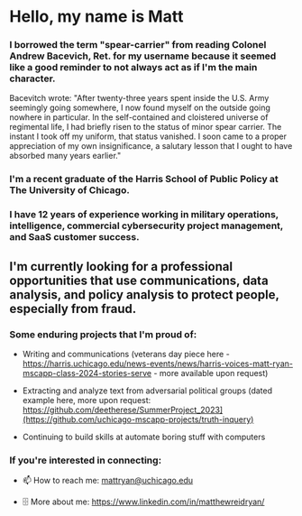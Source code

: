 # Hello, my name is Matt

### I borrowed the term "spear-carrier" from reading Colonel Andrew Bacevich, Ret. for my username because it seemed like a good reminder to not always act as if I'm the main character.

Bacevitch wrote: "After twenty-three years spent inside the U.S. Army seemingly going somewhere, I now found myself on the outside going nowhere in particular. In the self-contained and cloistered universe of regimental life, I had briefly risen to the status of minor spear carrier. The instant I took off my uniform, that status vanished. I soon came to a proper appreciation of my own insignificance, a salutary lesson that I ought to have absorbed many years earlier."

### I'm a recent graduate of the Harris School of Public Policy at The University of Chicago. 

### I have 12 years of experience working in military operations, intelligence, commercial cybersecurity project management, and SaaS customer success. 

## I'm currently looking for a professional opportunities that use communications, data analysis, and policy analysis to protect people, especially from fraud. 


### Some enduring projects that I'm proud of:

- Writing and communications (veterans day piece here - https://harris.uchicago.edu/news-events/news/harris-voices-matt-ryan-mscapp-class-2024-stories-serve - more available upon request)

- Extracting and analyze text from adversarial political groups (dated example here, more upon request: https://github.com/deetherese/SummerProject_2023](https://github.com/uchicago-mscapp-projects/truth-inquery)

- Continuing to build skills at automate boring stuff with computers


### If you're interested in connecting: 

- 📫 How to reach me: mattryan@uchicago.edu 

- 🗄 More about me: https://www.linkedin.com/in/matthewreidryan/ 

<!--
**spear-carrier/spear-carrier** is a ✨ _special_ ✨ repository because its `README.md` (this file) appears on your GitHub profile.

Here are some ideas to get you started:

- 🔭 I’m currently working on ...
- 🌱 I’m currently learning ...
- 👯 I’m looking to collaborate on ...
- 🤔 I’m looking for help with ...
- 💬 Ask me about ...
- 📫 How to reach me: ...
- 😄 Pronouns: ...
- ⚡ Fun fact: ...
-->
